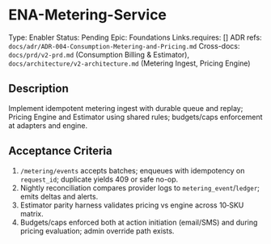 # ENA-Metering-Service

Type: Enabler
Status: Pending
Epic: Foundations
Links.requires: []
ADR refs: `docs/adr/ADR-004-Consumption-Metering-and-Pricing.md`
Cross-docs: `docs/prd/v2-prd.md` (Consumption Billing & Estimator), `docs/architecture/v2-architecture.md` (Metering Ingest, Pricing Engine)

## Description
Implement idempotent metering ingest with durable queue and replay; Pricing Engine and Estimator using shared rules; budgets/caps enforcement at adapters and engine.

## Acceptance Criteria
1. `/metering/events` accepts batches; enqueues with idempotency on `request_id`; duplicate yields 409 or safe no-op.
2. Nightly reconciliation compares provider logs to `metering_event`/`ledger`; emits deltas and alerts.
3. Estimator parity harness validates pricing vs engine across 10‑SKU matrix.
4. Budgets/caps enforced both at action initiation (email/SMS) and during pricing evaluation; admin override path exists.
